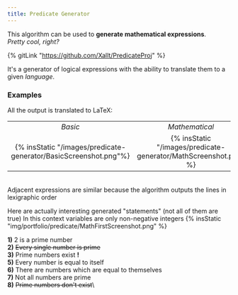 ```yaml
---
title: Predicate Generator
---
```


This algorithm can be used to **generate mathematical expressions**.\
*Pretty cool, right?*

{% gitLink "https://github.com/Xallt/PredicateProj" %}

It's a generator of logical expressions with the ability to translate them to a given *language*. 

### Examples

All the output is translated to LaTeX:

|     |     |     |
|:---:|:---:|:---:|
|*Basic*|*Mathematical*|*English*|
|{% insStatic "/images/predicate-generator/BasicScreenshot.png"%}|{% insStatic "/images/predicate-generator/MathScreenshot.png" %}|{% insStatic "/images/predicate-generator/EngNaturalScreenshot.png" %}|
<br>
Adjacent expressions are similar because the algorithm outputs the lines in lexigraphic order

Here are actually interesting generated "statements" (not all of them are true)
In this context variables are only non-negative integers
{% insStatic "img/portfolio/predicate/MathFirstScreenshot.png" %}

**1)** 2 is a prime number\
**2)** <del>Every single number is prime</del>\
**3)** Prime numbers exist **!**\
**5)** Every number is equal to itself\
**6)** There are numbers which are equal to themselves\
**7)** Not all numbers are prime\
**8)** <del>Prime numbers don't exist</del>\